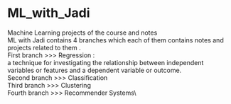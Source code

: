 # ML_with_Jadi
Machine Learning projects of the course and notes\
ML with Jadi contains 4 branches which each of them contains notes and projects related to them . \
First branch >>> Regression :\
 a technique for investigating the relationship between independent variables or features and a dependent variable or outcome.\
Second branch >>> Classification\
Third branch >>> Clustering\
Fourth branch >>> Recommender Systems\
